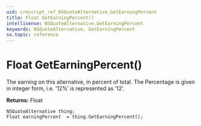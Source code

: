 ```yaml
---
uid: crmscript_ref_NSQuoteAlternative_GetEarningPercent
title: Float GetEarningPercent()
intellisense: NSQuoteAlternative.GetEarningPercent
keywords: NSQuoteAlternative, GetEarningPercent
so.topic: reference
---
```


# Float GetEarningPercent()

The earning on this alternative, in percent of total. The Percentage is given in integer form, i.e. ‘12%’ is represented as ‘12’.

**Returns:** Float

```crmscript
NSQuoteAlternative thing;
Float earningPercent  = thing.GetEarningPercent();
```

